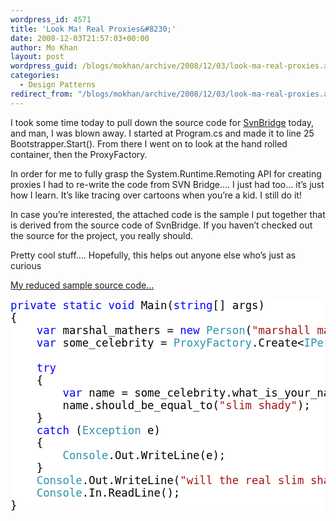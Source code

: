 ```yaml
---
wordpress_id: 4571
title: 'Look Ma! Real Proxies&#8230;'
date: 2008-12-03T21:57:03+00:00
author: Mo Khan
layout: post
wordpress_guid: /blogs/mokhan/archive/2008/12/03/look-ma-real-proxies.aspx
categories:
  - Design Patterns
redirect_from: "/blogs/mokhan/archive/2008/12/03/look-ma-real-proxies.aspx/"
---
```

I took some time today to pull down the source code for [SvnBridge](http://www.codeplex.com/SvnBridge) today, and man, I was blown away. I started at Program.cs and made it to line 25 Bootstrapper.Start(). From there I went on to look at the hand rolled container, then the ProxyFactory.

In order for me to fully grasp the System.Runtime.Remoting API for creating proxies I had to re-write the code from SVN Bridge&#8230;. I just had too&#8230; it&#8217;s just how I learn. It&#8217;s like tracing over cartoons when you&#8217;re a kid. I still do it!

In case you&#8217;re interested, the attached code is the sample I put together that is derived from the source code of SvnBridge. If you haven&#8217;t checked out the source for the project, you really should.

Pretty cool stuff&#8230;. Hopefully, this helps out anyone else who&#8217;s just as curious

[My reduced sample source code&#8230;](http://mokhan.ca/blog/content/binary/proxies.zip)</p> 

<div style="font-size: 13pt;background: white;color: black;font-family: courier new">
  <pre style="margin: 0px"><span style="color: blue">private</span> <span style="color: blue">static</span> <span style="color: blue">void</span> Main(<span style="color: blue">string</span>[] args)</pre>
  
  <pre style="margin: 0px">{</pre>
  
  <pre style="margin: 0px">&#160;&#160;&#160; <span style="color: blue">var</span> marshal_mathers = <span style="color: blue">new</span> <span style="color: #2b91af">Person</span>(<span style="color: #a31515">"marshall mathers"</span>);</pre>
  
  <pre style="margin: 0px">&#160;&#160;&#160; <span style="color: blue">var</span> some_celebrity = <span style="color: #2b91af">ProxyFactory</span>.Create&lt;<span style="color: #2b91af">IPerson</span>&gt;(marshal_mathers, <span style="color: blue">new</span> <span style="color: #2b91af">MyNameIsSlimShadyInterceptor</span>());</pre>
  
  <pre style="margin: 0px">&#160;</pre>
  
  <pre style="margin: 0px">&#160;&#160;&#160; <span style="color: blue">try</span></pre>
  
  <pre style="margin: 0px">&#160;&#160;&#160; {</pre>
  
  <pre style="margin: 0px">&#160;&#160;&#160;&#160;&#160;&#160;&#160; <span style="color: blue">var</span> name = some_celebrity.what_is_your_name();</pre>
  
  <pre style="margin: 0px">&#160;&#160;&#160;&#160;&#160;&#160;&#160; name.should_be_equal_to(<span style="color: #a31515">"slim shady"</span>);</pre>
  
  <pre style="margin: 0px">&#160;&#160;&#160; }</pre>
  
  <pre style="margin: 0px">&#160;&#160;&#160; <span style="color: blue">catch</span> (<span style="color: #2b91af">Exception</span> e)</pre>
  
  <pre style="margin: 0px">&#160;&#160;&#160; {</pre>
  
  <pre style="margin: 0px">&#160;&#160;&#160;&#160;&#160;&#160;&#160; <span style="color: #2b91af">Console</span>.Out.WriteLine(e);</pre>
  
  <pre style="margin: 0px">&#160;&#160;&#160; }</pre>
  
  <pre style="margin: 0px">&#160;&#160;&#160; <span style="color: #2b91af">Console</span>.Out.WriteLine(<span style="color: #a31515">"will the real slim shady please stand up..."</span>);</pre>
  
  <pre style="margin: 0px">&#160;&#160;&#160; <span style="color: #2b91af">Console</span>.In.ReadLine();</pre>
  
  <pre style="margin: 0px">}</pre>
</div>